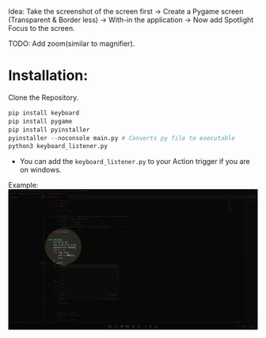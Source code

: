 Idea: 
Take the screenshot of the screen first ->
    Create a Pygame screen (Transparent & Border less) -> 
        With-in the application -> 
            Now add Spotlight Focus to the screen.

TODO: Add zoom(similar to magnifier). 


# Installation:
Clone the Repository.
```py
pip install keyboard
pip install pygame
pip install pyinstaller 
pyinstaller --noconsole main.py # Converts py file to executable
python3 keyboard_listener.py
```

+ You can add the `keyboard_listener.py` to your Action trigger if you are on windows.

Example:
![example image](example.png)

